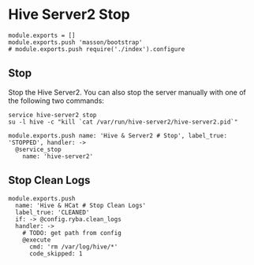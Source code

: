 
# Hive Server2 Stop

    module.exports = []
    module.exports.push 'masson/bootstrap'
    # module.exports.push require('./index').configure

## Stop

Stop the Hive Server2. You can also stop the server manually with one of
the following two commands:

```
service hive-server2 stop
su -l hive -c "kill `cat /var/run/hive-server2/hive-server2.pid`"
```

    module.exports.push name: 'Hive & Server2 # Stop', label_true: 'STOPPED', handler: ->
      @service_stop
        name: 'hive-server2'

## Stop Clean Logs

    module.exports.push
      name: 'Hive & HCat # Stop Clean Logs'
      label_true: 'CLEANED'
      if: -> @config.ryba.clean_logs
      handler: ->
        # TODO: get path from config
        @execute
          cmd: 'rm /var/log/hive/*'
          code_skipped: 1
